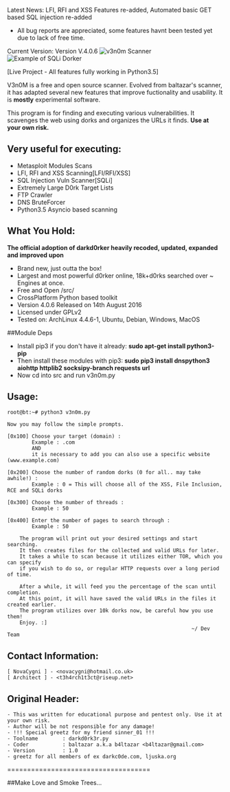 Latest News: LFI, RFI and XSS Features re-added, Automated basic GET based SQL injection re-added
+ All bug reports are appreciated, some features havnt been tested yet due to lack of free time.

Current Version: Version V.4.0.6
![v3n0m Scanner](http://i.imgur.com/A96CipT.png "V3n0M-Scanner")
![Example of SQLi Dorker](http://s29.postimg.org/rytx5r0af/Screenshot_from_2016_04_09_10_28_19.png "Example of Dorker")



[Live Project - All features fully working in Python3.5]

V3n0M is a free and open source scanner. Evolved from baltazar's scanner, it has adapted several new features that improve fuctionality and usability. It is __mostly__ experimental software.

This program is for finding and executing various vulnerabilities. It scavenges the web using dorks and organizes the URLs it finds.
**Use at your own risk.**

## Very useful for executing:

+ Metasploit Modules Scans
+ LFI, RFI and XSS Scanning[LFI/RFI/XSS]
+ SQL Injection Vuln Scanner[SQLi]
+ Extremely Large D0rk Target Lists
+ FTP Crawler
+ DNS BruteForcer
+ Python3.5 Asyncio based scanning

## What You Hold:

**The official adoption of darkd0rker heavily recoded, updated, expanded and improved upon**
+ Brand new, just outta the box!
+ Largest and most powerful d0rker online, 18k+d0rks searched over ~ Engines at once.
+ Free and Open /src/
+ CrossPlatform Python based toolkit
+ Version 4.0.6 Released on 14th August 2016
+ Licensed under GPLv2
+ Tested on: ArchLinux 4.4.6-1, Ubuntu, Debian, Windows, MacOS

##Module Deps

+ Install pip3 if you don't have it already: **sudo apt-get install python3-pip**
+ Then install these modules with pip3: **sudo pip3 install dnspython3 aiohttp httplib2 socksipy-branch requests url**
+ Now cd into src and run v3n0m.py

## Usage:

    root@bt:~# python3 v3n0m.py

    Now you may follow the simple prompts.

    [0x100] Choose your target (domain) :
            Example : .com
            AND
            it is necessary to add you can also use a specific website (www.example.com)

    [0x200] Choose the number of random dorks (0 for all.. may take awhile!) :
            Example : 0 = This will choose all of the XSS, File Inclusion, RCE and SQLi dorks

    [0x300] Choose the number of threads :
            Example : 50

    [0x400] Enter the number of pages to search through :
            Example : 50

        The program will print out your desired settings and start searching.
        It then creates files for the collected and valid URLs for later.
        It takes a while to scan because it utilizes either TOR, which you can specify
        if you wish to do so, or regular HTTP requests over a long period of time.

        After a while, it will feed you the percentage of the scan until completion.
        At this point, it will have saved the valid URLs in the files it created earlier.
        The program utilizes over 10k dorks now, be careful how you use them!
        Enjoy. :]
                                                                ~/ Dev Team

## Contact Information:

    [ NovaCygni ] - <novacygni@hotmail.co.uk>
    [ Architect ] - <t3h4rch1t3ct@riseup.net>

## Original Header:

    - This was written for educational purpose and pentest only. Use it at your own risk.
    - Author will be not responsible for any damage!
    - !!! Special greetz for my friend sinner_01 !!!
    - Toolname        : darkd0rk3r.py
    - Coder           : baltazar a.k.a b4ltazar <b4ltazar@gmail.com>
    - Version         : 1.0
    - greetz for all members of ex darkc0de.com, ljuska.org



====================================

##Make Love and Smoke Trees...

